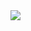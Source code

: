 <img src="https://github.com/menuin/dreamy-doggo/assets/63971484/70feeb80-1ed1-444f-b649-ec1abf4a8036" />
